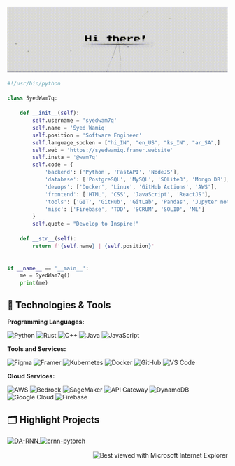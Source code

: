 <p align="center">
  <a href="https://syedwamiq.framer.website">
    <img src="assets/intro.gif" alt="Intro GIF" width="1000"/>
  </a>
</p>


```python
#!/usr/bin/python

class SyedWam7q:

    def __init__(self):
        self.username = 'syedwam7q'
        self.name = 'Syed Wamiq'
        self.position = 'Software Engineer'
        self.language_spoken = ["hi_IN", "en_US", "ks_IN", "ar_SA",]
        self.web = 'https://syedwamiq.framer.website'
        self.insta = '@wam7q'
        self.code = {
            'backend': ['Python', 'FastAPI', 'NodeJS'],
            'database': ['PostgreSQL', 'MySQL', 'SQLite3', 'Mongo DB'],
            'devops': ['Docker', 'Linux', 'GitHub Actions', 'AWS'],
            'frontend': ['HTML', 'CSS', 'JavaScript', 'ReactJS'],
            'tools': ['GIT', 'GitHub', 'GitLab', 'Pandas', 'Jupyter notebook'],
            'misc': ['Firebase', 'TDD', 'SCRUM', 'SOLID', 'ML']
        }
        self.quote = "Develop to Inspire!"

    def __str__(self):
        return f'{self.name} | {self.position}'


if __name__ == '__main__':
    me = SyedWam7q()
    print(me)


```

## 🔧 Technologies & Tools

**Programming Languages:**

![Python](https://img.shields.io/badge/Code-Python-informational?style=flat&logo=python&logoColor=white&color=6aa6f8)
![Rust](https://img.shields.io/badge/Code-Rust-informational?style=flat&logo=rust&logoColor=white&color=6aa6f8)
![C++](https://img.shields.io/badge/Code-C++-informational?style=flat&logo=c++&logoColor=white&color=6aa6f8)
![Java](https://img.shields.io/badge/Code-Java-informational?style=flat&logo=openjdk&logoColor=white&color=6aa6f8)
![JavaScript](https://img.shields.io/badge/Code-JavaScript-informational?style=flat&logo=javascript&logoColor=white&color=6aa6f8)

**Tools and Services:**

![Figma](https://img.shields.io/badge/Tools-Figma-informational?style=flat&logo=figma&logoColor=white&color=6aa6f8)
![Framer](https://img.shields.io/badge/Tools-Framer-informational?style=flat&logo=framer&logoColor=white&color=6aa6f8)
![Kubernetes](https://img.shields.io/badge/Tools-Kubernetes-informational?style=flat&logo=kubernetes&logoColor=white&color=6aa6f8)
![Docker](https://img.shields.io/badge/Tools-Docker-informational?style=flat&logo=docker&logoColor=white&color=6aa6f8)
![GitHub](https://img.shields.io/badge/Tools-GitHub-informational?style=flat&logo=github&logoColor=white&color=6aa6f8)
![VS Code](https://img.shields.io/badge/Tools-VS%20Code-informational?style=flat&logo=visual-studio-code&logoColor=white&color=6aa6f8)

**Cloud Services:**

![AWS](https://img.shields.io/badge/Cloud-AWS-informational?style=flat&logo=amazon-aws&logoColor=white&color=6aa6f8)
![Bedrock](https://img.shields.io/badge/AI-Bedrock-informational?style=flat&logo=amazon-aws&logoColor=white&color=6aa6f8)
![SageMaker](https://img.shields.io/badge/ML-SageMaker-informational?style=flat&logo=amazon-aws&logoColor=white&color=6aa6f8)
![API Gateway](https://img.shields.io/badge/API-Gateway-informational?style=flat&logo=amazon-api-gateway&logoColor=white&color=6aa6f8)
![DynamoDB](https://img.shields.io/badge/Database-DynamoDB-informational?style=flat&logo=amazon-dynamodb&logoColor=white&color=6aa6f8)
![Google Cloud](https://img.shields.io/badge/Cloud-Google%20Cloud-informational?style=flat&logo=google-cloud&logoColor=white&color=6aa6f8)
![Firebase](https://img.shields.io/badge/Cloud-Firebase-informational?style=flat&logo=firebase&logoColor=white&color=6aa6f8)


## 🗂️ Highlight Projects

<a href="https://github.com/syedwam7q/devkit-pro">
  <img align="center" src="https://github-readme-stats.vercel.app/api/pin/?username=syedwam7q&repo=devkit-pro&show_icons=true&line_height=27&title_color=6aa6f8&text_color=8a919a&icon_color=6aa6f8&bg_color=22272e" alt="DA-RNN" />
</a>

<a href="https://github.com/syedwam7q/local-llm-agent-CLI-and-UI">
  <img align="center" src="https://github-readme-stats.vercel.app/api/pin/?username=syedwam7q&repo=local-llm-agent-CLI-and-UI&show_icons=true&line_height=27&title_color=6aa6f8&text_color=8a919a&icon_color=6aa6f8&bg_color=22272e" alt="crnn-pytorch" />
</a>

<!-- ## 👨‍💻 This week, I spent my time on:

[![zhenye's wakatime stats](https://github-readme-stats.vercel.app/api/wakatime?username=nazhenye&line_height=27&title_color=6aa6f8&text_color=8a919a&icon_color=6aa6f8&bg_color=22272e)](https://github.com/anuraghazra/github-readme-stats) -->

<p>
<div align="right">
<img src="https://github.com/fnky/fnky/raw/fnky/img/ie.jpg" alt="Best viewed with Microsoft Internet Explorer" align="center" width="128">
</div>
</p>

